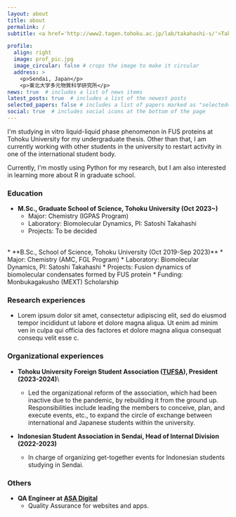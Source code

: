 ```yaml
---
layout: about
title: about
permalink: /
subtitle: <a href='http://www2.tagen.tohoku.ac.jp/lab/takahashi-s/'>Takahashi Lab, Tohoku University</a>. ##<a href='https://www.linkedin.com/in/syamil-muharror/'>LinkedIn</a>.  <a href='mailto:syamil.muharror.ahsanul.husna.p5@dc.tohoku.ac.jp'>Contact</a>. <a href='https://github.com/meraculin'>GitHub</a>.

profile:
  align: right
  image: prof_pic.jpg
  image_circular: false # crops the image to make it circular
  address: >
    <p>Sendai, Japan</p>
    <p>東北大学多元物質科学研究所</p>
news: true  # includes a list of news items
latest_posts: true  # includes a list of the newest posts
selected_papers: false # includes a list of papers marked as "selected={true}"
social: true  # includes social icons at the bottom of the page
---
```


I'm studying in vitro liquid-liquid phase phenomenon in FUS proteins at Tohoku University for my undergraduate thesis. Other than that, I am currently working with other students in the university to restart activity in one of the international student body.

Currently, I'm mostly using Python for my research, but I am also interested in learning more about R in graduate school.

### Education
* **M.Sc., Graduate School of Science, Tohoku University (Oct 2023~)**
    * Major: Chemistry (IGPAS Program)
    * Laboratory: Biomolecular Dynamics, PI: Satoshi Takahashi
    * Projects: To be decided
<br>
* **B.Sc., School of Science, Tohoku University (Oct 2019-Sep 2023)**
    * Major: Chemistry (AMC, FGL Program)
    * Laboratory: Biomolecular Dynamics, PI: Satoshi Takahashi
    * Projects: Fusion dynamics of biomolecular condensates formed by FUS protein
    * Funding: Monbukagakusho (MEXT) Scholarship

### Research experiences

  * Lorem ipsum dolor sit amet, consectetur adipiscing elit, sed do eiusmod tempor incididunt ut labore et dolore magna aliqua. Ut enim ad minim ven  in culpa qui officia des factores et dolore magna aliqua consequat consequ velit esse c.


### Organizational experiences

* **Tohoku University Foreign Student Association (<a href="https://www.tufsa.net/" target="_blank">TUFSA</a>), President (2023-2024)**\\
  * Led the organizational reform of the association, which had been inactive due to the pandemic, by rebuilding it from the ground up. Responsibilities include leading the members to conceive, plan, and execute events, etc., to expand the circle of exchange between international and Japanese students within the university. 

* **Indonesian Student Association in Sendai, Head of Internal Division (2022-2023)** 
  * In charge of organizing get-together events for Indonesian students studying in Sendai.

### Others
* **QA Engineer at <a href="https://www.asadigital.net/jp/" target="_blank">ASA Digital</a>**
  * Quality Assurance for websites and apps. 